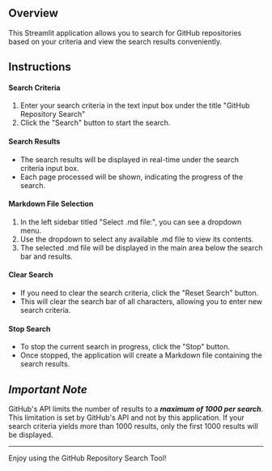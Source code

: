 ## Overview

This Streamlit application allows you to search for GitHub repositories based on your criteria and view the search results conveniently.

## Instructions

#### Search Criteria

1. Enter your search criteria in the text input box under the title "GitHub Repository Search"
2. Click the "Search" button to start the search.

#### Search Results

- The search results will be displayed in real-time under the search criteria input box.
- Each page processed will be shown, indicating the progress of the search.

#### Markdown File Selection

1. In the left sidebar titled "Select .md file:", you can see a dropdown menu.
2. Use the dropdown to select any available .md file to view its contents.
3. The selected .md file will be displayed in the main area below the search bar and results.

#### Clear Search

- If you need to clear the search criteria, click the "Reset Search" button.
- This will clear the search bar of all characters, allowing you to enter new search criteria.

#### Stop Search

- To stop the current search in progress, click the "Stop" button.
- Once stopped, the application will create a Markdown file containing the search results.

## ***Important Note***

GitHub's API limits the number of results to a ***maximum of 1000 per search***. This limitation is set by GitHub's API and not by this application. If your search criteria yields more than 1000 results, only the first 1000 results will be displayed.

---

Enjoy using the GitHub Repository Search Tool!
